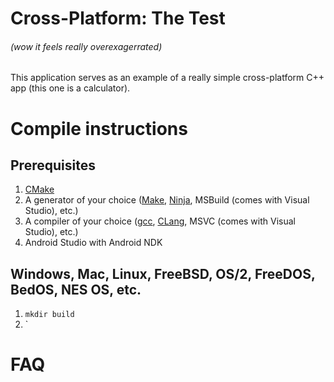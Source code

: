 # Cross-Platform: The Test
###### (wow it feels really overexagerrated)

This application serves as an example of a really simple cross-platform C++ app (this one is a calculator).

# Compile instructions
## Prerequisites
1. [CMake](https://cmake.org)
2. A generator of your choice \([Make](https://www.gnu.org/software/make), [Ninja](https://ninja-build.org), MSBuild (comes with Visual Studio), etc.\)
3. A compiler of your choice \([gcc](https://gcc.gnu.org/), [CLang](https://clang.llvm.org/), MSVC (comes with Visual Studio), etc.\)
4. Android Studio with Android NDK

## Windows, Mac, Linux, FreeBSD, OS/2, FreeDOS, BedOS, NES OS, etc.
1. `mkdir build`
2. `

# FAQ
